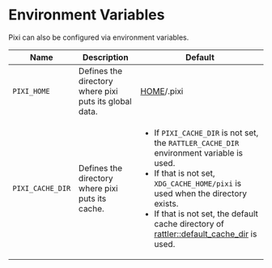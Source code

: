 
# Environment Variables

Pixi can also be configured via environment variables.

<table>
  <thead>
    <tr>
      <th>Name</th>
      <th>Description</th>
      <th>Default</th>
    </tr>
  </thead>
  <tbody>
    <tr>
      <td><code>PIXI_HOME</code></td>
      <td>Defines the directory where pixi puts its global data.</td>
      <td><a href="https://docs.rs/dirs/latest/dirs/fn.home_dir.html">HOME</a>/.pixi</td>
    </tr>
    <tr>
      <td><code>PIXI_CACHE_DIR</code></td>
      <td>Defines the directory where pixi puts its cache.</td>
      <td>
        <ul>
          <li>If <code>PIXI_CACHE_DIR</code> is not set, the <code>RATTLER_CACHE_DIR</code> environment variable is used.</li>
          <li>If that is not set, <code>XDG_CACHE_HOME/pixi</code> is used when the directory exists.</li>
          <li>If that is not set, the default cache directory of <a href="https://docs.rs/rattler/latest/rattler/fn.default_cache_dir.html">rattler::default_cache_dir</a> is used.</li>
        </ul>
      </td>
    </tr>
  </tbody>
</table>
